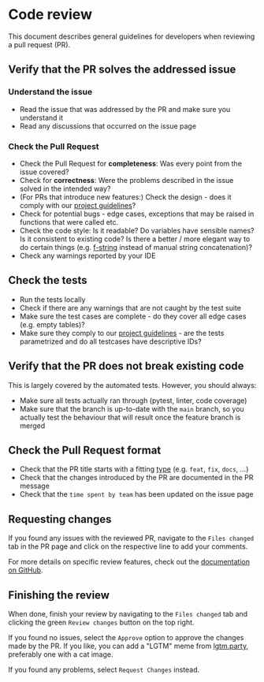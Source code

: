# Code review

This document describes
general guidelines for developers
when reviewing a pull request (PR).

## Verify that the PR solves the addressed issue

### Understand the issue

* Read the issue that was addressed by the PR and make sure you understand it
* Read any discussions that occurred on the issue page

### Check the Pull Request

* Check the Pull Request for __completeness__: Was every point from the issue covered?
* Check for __correctness__: Were the problems described in the issue solved in the intended way?
* (For PRs that introduce new features:) Check the design - does it comply with our [project guidelines][guidelines-general]?
* Check for potential bugs - edge cases, exceptions that may be raised in functions that were called etc.
* Check the code style: Is it readable? Do variables have sensible names? Is it consistent to existing code? Is there a better / more elegant way to do certain things (e.g. [f-string](https://docs.python.org/3/tutorial/inputoutput.html#tut-f-strings) instead of manual string concatenation)?
* Check any warnings reported by your IDE

## Check the tests

* Run the tests locally
* Check if there are any warnings that are not caught by the test suite
* Make sure the test cases are complete - do they cover all edge cases (e.g. empty tables)?
* Make sure they comply to our [project guidelines][guidelines-tests] - are the tests parametrized and do all testcases have descriptive IDs?

## Verify that the PR does not break existing code

This is largely covered by the automated tests.
However, you should always:

* Make sure all tests actually ran through (pytest, linter, code coverage)
* Make sure that the branch is up-to-date with the `main` branch, so you actually test the behaviour that will result once the feature branch is merged

## Check the Pull Request format

* Check that the PR title starts with a fitting [type](https://github.com/Safe-DS/.github/blob/main/.github/CONTRIBUTING.md#types) (e.g. `feat`, `fix`, `docs`, ...)
* Check that the changes introduced by the PR are documented in the PR message
* Check that the `time spent by team` has been updated on the issue page

## Requesting changes

If you found any issues with the reviewed PR,
navigate to the `Files changed` tab in the PR page
and click on the respective line
to add your comments.

For more details on specific review features,
check out the [documentation on GitHub][github-review].

## Finishing the review

When done, finish your review
by navigating to the `Files changed` tab
and clicking the green `Review changes` button
on the top right.

If you found no issues,
select the `Approve` option
to approve the changes made by the PR.
If you like, you can add a "LGTM" meme
from [lgtm.party](https://lgtm.party/),
preferably one with a cat image.

If you found any problems,
select `Request Changes` instead.

[guidelines-general]: https://stdlib.safeds.com/en/stable/development/guidelines/
[guidelines-tests]: https://stdlib.safeds.com/en/stable/development/guidelines/#tests
[github-review]: https://docs.github.com/en/pull-requests/collaborating-with-pull-requests/reviewing-changes-in-pull-requests
